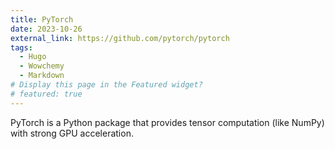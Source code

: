 ```yaml
---
title: PyTorch
date: 2023-10-26
external_link: https://github.com/pytorch/pytorch
tags:
  - Hugo
  - Wowchemy
  - Markdown
# Display this page in the Featured widget?
# featured: true
---
```


PyTorch is a Python package that provides tensor computation (like NumPy) with strong GPU acceleration.

<!--more-->
